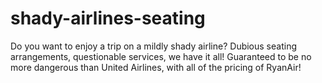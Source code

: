 # shady-airlines-seating
Do you want to enjoy a trip on a mildly shady airline? Dubious seating arrangements, questionable services, we have it all! Guaranteed to be no more dangerous than United Airlines, with all of the pricing of RyanAir!
